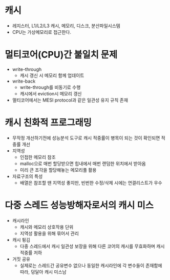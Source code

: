 # 캐시
- 레지스터, L1/L2/L3 캐시, 메모리, 디스크, 분산파일시스템
- CPU는 가상메모리로 접근한다.

# 멀티코어(CPU)간 불일치 문제
- write-through
  - 캐시 갱신 시 메모리 함께 업데이트
- write-back
  - write-through를 비동기로 수행
  - 캐시에서 eviction시 메모리 갱신
- 멀티코어에서는 MESI protocol과 같은 일관성 유지 규칙 존재

 # 캐시 친화적 프로그래밍
- 무작정 개선하기전에 성능분석 도구로 캐시 적중률이 병목이 되는 것이 확인되면 적중률 개선 
- 지역성
  - 인접한 메모리 참조
  - malloc으로 매번 할당받으면 힙내에서 매번 랜덤한 위치에서 받아옴
  - 미리 큰 조각을 할당해놓는 메모리풀 활용
- 자료구조의 특성
  - 배열은 참조할 땐 지역성 좋지만, 빈번한 수정/삭제 시에는 연결리스트가 우수
 
# 다중 스레드 성능방해자로서의 캐시 미스
- 캐시라인
  - 캐시와 메모리 상호작용 단위
  - 지역성 활용을 위해 묶어서 관리
- 캐시 튕김
  - 다중 스레드에서 캐시 일관성 보장을 위해 다른 코어의 캐시를 무효화하며 캐시 적중률 저하
- 거짓 공유
  - 실제로는 스레드간 공유변수 없으나 동일한 캐시라인에 각 변수들이 존재함에 따라, 덩달아 캐시 미스남
